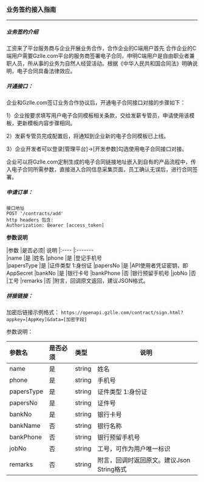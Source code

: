 ### 业务签约接入指南
***
##### 业务签约介绍

工资来了平台服务商与企业开展业务合作，合作企业的C端用户首先
合作企业的C端用户需要Gzlle.com平台的服务商签署电子合同，申明C端用户是自由职业者兼职人员，所从事的业务为自然人经营活动。根据《中华人民共和国合同法》明确说明，电子合同具备法律效应。

##### 开通接口：
企业和Gzlle.com签订业务合作协议后，开通电子合同接口对接的步骤如下：
 
1）企业按要求填写用户电子合同模板相关条款，交给发薪专管员，申请使用该模板，更新模板内容步骤相同。
 
2）发薪专管员完成配置后，将通知到企业新的电子合同模板已上线。

3）企业开发者可以登录[管理平台]->[开发参数]勾选使用电子合同接口对接。
  
企业可以将Gzlle.com定制生成的电子合同链接地址嵌入到自有的产品流程中，传入电子合同所需参数，直接进入合同信息采集页面，员工确认无误后，进行合同签署。

##### 申请订单：

```
接口地址
POST '/contracts/add'
http headers 包含:
Authorization: Bearer [access_token]

```

**参数说明**

|参数    |是否必须|    说明
|:----    |:-------    
|name       |是 |姓名
|phone      |是 |登记手机号     
|papersType |是 |证件类型 1:身份证
|papersNo   |是 |API使用者凭证密钥，即AppSecret
|bankNo     |是 |银行卡号
|bankPhone  |否 |银行预留手机号
|jobNo      |否 |工号
|remarks    |否 |附言，回调原文返回，建议JSON格式。

##### 拼接链接：
加密后链接示例格式：
`https://openapi.gzlle.com/contract/sign.html?appkey=[AppKey]&data=[加密字段]`

参数说明：

| 参数名 | 是否必须 | 类型 | 说明 |
| :--- | :--- | :--- | --- |
| name | 是 | string | 姓名 |
| phone | 是 | string | 手机号 |
| papersType| 是 | string | 证件类型 1:身份证 |
| papersNo| 是 | string | 证件号 |
| bankNo| 是 | string | 银行卡号 |
| bankName| 否 | string | 银行名称 |
| bankPhone| 否 | string | 银行预留手机号 |
| jobNo| 否 | string | 工号，可作为用户唯一标识 |
| remarks| 否 | string | 附言，回调时返回原文。建议Json String格式 |

